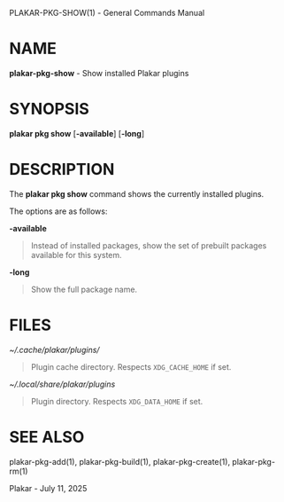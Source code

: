 PLAKAR-PKG-SHOW(1) - General Commands Manual

# NAME

**plakar-pkg-show** - Show installed Plakar plugins

# SYNOPSIS

**plakar&nbsp;pkg&nbsp;show**
\[**-available**]
\[**-long**]

# DESCRIPTION

The
**plakar pkg show**
command shows the currently installed plugins.

The options are as follows:

**-available**

> Instead of installed packages,
> show the set of prebuilt packages available for this system.

**-long**

> Show the full package name.

# FILES

*~/.cache/plakar/plugins/*

> Plugin cache directory.
> Respects
> `XDG_CACHE_HOME`
> if set.

*~/.local/share/plakar/plugins*

> Plugin directory.
> Respects
> `XDG_DATA_HOME`
> if set.

# SEE ALSO

plakar-pkg-add(1),
plakar-pkg-build(1),
plakar-pkg-create(1),
plakar-pkg-rm(1)

Plakar - July 11, 2025
